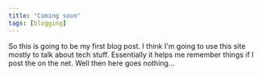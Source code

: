 ```yaml
---
title: "Coming soon"
tags: [blogging]
---
```

So this is going to be my first blog post. I think I'm going to use this site mostly to talk about tech stuff. Essentially it helps me remember things if I post the on the net.
Well then here goes nothing...



